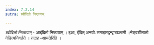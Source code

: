 ```yaml
---
index: 7.2.14
sutra: श्वीदितो निष्ठायाम्

---
```

_श्वीदितो निष्ठायाम्_ - आईदितो निष्ठायाम् । इआ, ईदित् अनयोः समाहारद्वन्द्वात्पञ्चमी ।नेड्वशी॑त्यतो नेडित्यनिवर्तते । तदाह -आयतेरिति । 